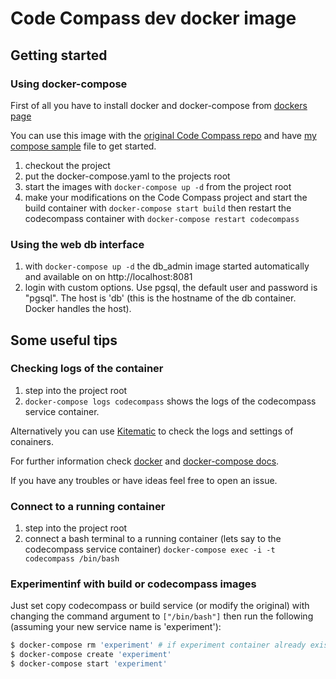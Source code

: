 # Code Compass dev docker image

## Getting started

### Using docker-compose

First of all you have to install docker and docker-compose
from [dockers page][docker download page]

You can use this image with the [original Code Compass repo][codecompass origin] and
have [my compose sample][my compose file] file to get started.

1. checkout the project
2. put the docker-compose.yaml to the projects root
3. start the images with `docker-compose up -d` from the project root
4. make your modifications on the Code Compass project and start the build container with `docker-compose start build`
then restart the codecompass container with `docker-compose restart codecompass`

### Using the web db interface

1. with `docker-compose up -d` the db_admin image started automatically and available on on http://localhost:8081
2. login with custom options. Use pgsql, the default user and password is "pgsql". The host is 'db'
(this is the hostname of the db container. Docker handles the host).

## Some useful tips

### Checking logs of the container

1. step into the project root
2. `docker-compose logs codecompass` shows the logs of the codecompass service container.

Alternatively you can use [Kitematic][kitematic] to check the logs and settings of conainers.

For further information check [docker][docker docs] and [docker-compose docs][compose docs].

If you have any troubles or have ideas feel free to open an issue.

### Connect to a running container

1. step into the project root
2. connect a bash terminal to a running container (lets say to the codecompass service container)
`docker-compose exec -i -t codecompass /bin/bash`

### Experimentinf with build or codecompass images

Just set copy codecompass or build service (or modify the original) with changing the
command argument to `["/bin/bash"]` then run the following (assuming your new service name is 'experiment'):
``` bash
$ docker-compose rm 'experiment' # if experiment container already exists and stoped
$ docker-compose create 'experiment'
$ docker-compose start 'experiment'
```

[docker download page]: https://www.docker.com/
[codecompass origin]: https://github.com/Ericsson/CodeCompass/
[my compose file]: https://github.com/rockkid777/CodeCompass/blob/dockerizing/docker-compose.yaml.sample
[kitematic]: https://docs.docker.com/kitematic/
[docker docs]: https://docs.docker.com/
[compose docs]: https://docs.docker.com/compose/
